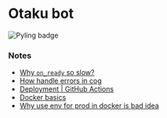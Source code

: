# Otaku bot

<p align="left">
  <img src="https://github.com/lusm554/voice-bot-otaku/actions/workflows/pylint.yml/badge.svg" alt="Pyling badge">
</p>


### Notes

- [Why `on_ready` so slow?](https://docs.pycord.dev/en/stable/intents.html#why-does-on-ready-take-so-long-to-fire)
- [How handle errors in cog](https://guide.pycord.dev/popular-topics/error-handling#per-cog-handling)
- [Deployment | GitHub Actions](https://docs.github.com/en/actions/deployment)
- [Docker basics](https://docs.docker.com/get-started/02_our_app/)
- [Why use env for prod in docker is bad idea](https://blog.diogomonica.com//2017/03/27/why-you-shouldnt-use-env-variables-for-secret-data/)
